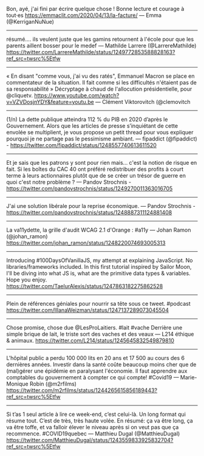 Bon, ayé, j'ai fini par écrire quelque chose ! Bonne lecture et courage à tout·es
https://emmaclit.com/2020/04/13/la-facture/ — Emma (@KerriganNuNue) 

- - - -

résumé.... ils veulent juste que les gamins retournent à l'école pour que les parents aillent bosser pour le medef
— Mathilde Larrere (@LarrereMathilde) https://twitter.com/LarrereMathilde/status/1249772853588828163?ref_src=twsrc%5Etfw

- - - -

« En disant "comme vous, j'ai vu des ratés", Emmanuel Macron se place en commentateur de la situation. Il fait comme si les difficultés n'étaient pas de sa responsabilité » Décryptage à chaud de l'allocution présidentielle, pour @cliquetv.
https://www.youtube.com/watch?v=VZVDosjnYDY&feature=youtu.be — Clément Viktorovitch (@clemovitch

- - - -

(1/n) La dette publique atteindra 112 % du PIB en 2020 d’après le Gouvernement. Alors que les articles de presse s’inquiétant de cette envolée se multiplient, je vous propose un petit thread pour vous expliquer pourquoi je ne partage pas le pessimisme ambiant. — fipaddict (@fipaddict) - https://twitter.com/fipaddict/status/1248557740613611520

- - - -

Et je sais que les patrons y sont pour rien mais... c'est la notion de risque en fait. Si les boîtes du CAC 40 ont préféré redistribuer des profits à court terme à leurs actionnaires plutôt que de se créer un trésor de guerre en quoi c'est notre problème ? — Pandov Strochnis - https://twitter.com/pandovstrochnis/status/1249270011363016705

- - - -

J'ai une solution libérale pour la reprise économique. — Pandov Strochnis - https://twitter.com/pandovstrochnis/status/1248887311124881408

- - - -

La va11ydette, la grille d'audit WCAG 2.1 d'Orange : #a11y — Johan Ramon (@johan_ramon) 
https://twitter.com/johan_ramon/status/1248220074693005313

- - - -

Introducing #100DaysOfVanillaJS, my attempt at explaining JavaScript. No libraries/frameworks included. In this first tutorial inspired by Sailor Moon, I'll be diving into what JS is, what are the primitive data types & variables. Hope you enjoy.
https://twitter.com/TaelurAlexis/status/1247863182275862528

- - - -

Plein de références géniales pour nourrir sa tête sous ce tweet. #podcast
https://twitter.com/IllanaWeizman/status/1247137289073045504

- - - -

Chose promise, chose due @LesProLaitiers. #lait #vache
Derrière une simple brique de lait, le triste sort des vaches et des veaux — L214 éthique & animaux.
https://twitter.com/L214/status/1245645832549879810

- - - -

L'hôpital public a perdu 100 000 lits en 20 ans et 17 500 au cours des 6 dernières années. Investir dans la santé coûte beaucoup moins cher que de (mal)gérer une épidémie en paralysant l'économie. Il faut apprendre aux comptables du gouvernement à compter ce qui compte! #Covid19 — Marie-Monique Robin (@m2rfilms)
https://twitter.com/m2rfilms/status/1244265615856189443?ref_src=twsrc%5Etfw

- - - -

Si t’as 1 seul article à lire ce week-end, c’est celui-là. Un long format qui résume tout. C’est de très, très haute volée. En résumé: ça va être long, ça va être toffe, et va falloir élever le niveau après si on veut pas que ça recommence. #COVID19quebec — Matthieu Dugal (@MatthieuDugal) 
https://twitter.com/MatthieuDugal/status/1243559833925832704?ref_src=twsrc%5Etfw

